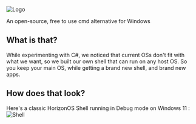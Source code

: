 ![Logo](https://i.imgur.com/YwyaRdJ.png "Logo")

An open-source, free to use cmd alternative for Windows
##
## What is that?
While experimenting with C#, we noticed that current OSs don't fit with what we want, so we built our own shell that can run on any host OS. So you keep your main OS, while getting a brand new shell, and brand new apps.
## How does that look?
Here's a classic HorizonOS Shell running in Debug mode on Windows 11 :
![Shell](https://i.imgur.com/oAB4WSU.png "Shell")
